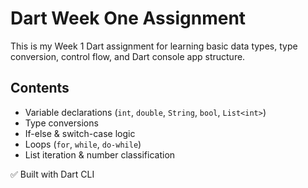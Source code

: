 # Dart Week One Assignment

This is my Week 1 Dart assignment for learning basic data types, type conversion, control flow, and Dart console app structure.

## Contents
- Variable declarations (`int`, `double`, `String`, `bool`, `List<int>`)
- Type conversions
- If-else & switch-case logic
- Loops (`for`, `while`, `do-while`)
- List iteration & number classification

✅ Built with Dart CLI
